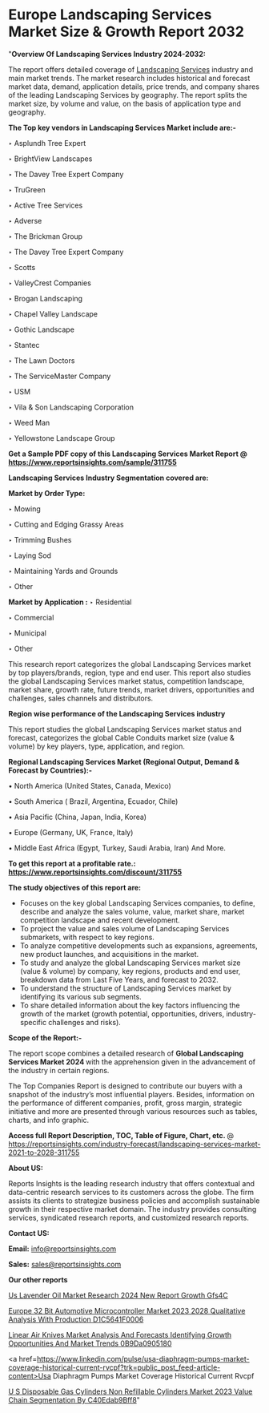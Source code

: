 # Europe Landscaping Services Market Size & Growth Report 2032

"<strong>Overview Of Landscaping Services Industry 2024-2032:</strong>

The report offers detailed coverage of <a href=https://www.reportsinsights.com/sample/311755>Landscaping Services</a> industry and main market trends. The market research includes historical and forecast market data, demand, application details, price trends, and company shares of the leading Landscaping Services by geography. The report splits the market size, by volume and value, on the basis of application type and geography.

<strong>The Top key vendors in Landscaping Services Market include are:- </strong>

‣ Asplundh Tree Expert

‣ BrightView Landscapes

‣ The Davey Tree Expert Company

‣ TruGreen

‣ Active Tree Services

‣ Adverse

‣ The Brickman Group

‣ The Davey Tree Expert Company

‣ Scotts

‣ ValleyCrest Companies

‣ Brogan Landscaping

‣ Chapel Valley Landscape

‣ Gothic Landscape

‣ Stantec

‣ The Lawn Doctors

‣ The ServiceMaster Company

‣ USM

‣ Vila & Son Landscaping Corporation

‣ Weed Man

‣ Yellowstone Landscape Group

<strong>Get a Sample PDF copy of this Landscaping Services Market Report </strong><strong>@ <a href=https://www.reportsinsights.com/sample/311755 style=color:#0000ff;>https://www.reportsinsights.com/sample/311755</a> </strong>

<strong>Landscaping Services Industry Segmentation covered are:</strong>

<strong>Market by Order Type: </strong>

‣ Mowing

‣ Cutting and Edging Grassy Areas

‣ Trimming Bushes

‣ Laying Sod

‣ Maintaining Yards and Grounds

‣ Other

<strong>Market by Application :</strong>
 ‣ Residential

‣ Commercial

‣ Municipal

‣ Other

This research report categorizes the global Landscaping Services market by top players/brands, region, type and end user. This report also studies the global Landscaping Services market status, competition landscape, market share, growth rate, future trends, market drivers, opportunities and challenges, sales channels and distributors.

<strong>Region wise performance of the Landscaping Services industry</strong><strong> </strong>

This report studies the global Landscaping Services market status and forecast, categorizes the global Cable Conduits market size (value &amp; volume) by key players, type, application, and region. 

<strong>Regional Landscaping Services Market (Regional Output, Demand &amp; Forecast by Countries):-</strong>

• North America (United States, Canada, Mexico)

• South America ( Brazil, Argentina, Ecuador, Chile)

• Asia Pacific (China, Japan, India, Korea)

• Europe (Germany, UK, France, Italy)

• Middle East Africa (Egypt, Turkey, Saudi Arabia, Iran) And More.

<strong>To get this report at a profitable rate.: <a href=https://www.reportsinsights.com/discount/311755 style=color:#0000ff;>https://www.reportsinsights.com/discount/311755</a></strong>

<strong>The study objectives of this report are:</strong>
<ul>
  <li>Focuses on the key global Landscaping Services companies, to define, describe and analyze the sales volume, value, market share, market competition landscape and recent development.</li>
  <li>To project the value and sales volume of Landscaping Services submarkets, with respect to key regions.</li>
  <li>To analyze competitive developments such as expansions, agreements, new product launches, and acquisitions in the market.</li>
  <li>To study and analyze the global Landscaping Services market size (value &amp; volume) by company, key regions, products and end user, breakdown data from Last Five Years, and forecast to 2032.</li>
  <li>To understand the structure of Landscaping Services market by identifying its various sub segments.</li>
  <li>To share detailed information about the key factors influencing the growth of the market (growth potential, opportunities, drivers, industry-specific challenges and risks).</li>
</ul>
<strong>Scope of the Report:-</strong><strong> </strong>

The report scope combines a detailed research of <strong>Global Landscaping Services Market 2024 </strong>with the apprehension given in the advancement of the industry in certain regions.

The Top Companies Report is designed to contribute our buyers with a snapshot of the industry’s most influential players. Besides, information on the performance of different companies, profit, gross margin, strategic initiative and more are presented through various resources such as tables, charts, and info graphic.

<strong>Access full Report Description, TOC, Table of Figure, Chart, etc. </strong>@   <a href=https://reportsinsights.com/industry-forecast/landscaping-services-market-2021-to-2028-311755 style=color:#0000ff;>https://reportsinsights.com/industry-forecast/landscaping-services-market-2021-to-2028-311755</a>

<strong>About US:</strong>

Reports Insights is the leading research industry that offers contextual and data-centric research services to its customers across the globe. The firm assists its clients to strategize business policies and accomplish sustainable growth in their respective market domain. The industry provides consulting services, syndicated research reports, and customized research reports.

<strong>Contact US:</strong>

<p class=""""><b>Email:</b> <a href=mailto:info@reportsinsights.com>info@reportsinsights.com</a></p>
<p class=""""><b>Sales:</b> <a href=mailto:sales@reportsinsights.com>sales@reportsinsights.com</a></p>

<strong>Our other reports</strong>

<a href=https://www.linkedin.com/pulse/us-lavender-oil-market-research-2024-new-report-growth-gfs4c/>Us Lavender Oil Market Research 2024 New Report Growth Gfs4C</a>

<a href=https://medium.com/@anuragakarte041/europe-32-bit-automotive-microcontroller-market-2023-2028-qualitative-analysis-with-production-d1c5641f0006>Europe 32 Bit Automotive Microcontroller Market 2023 2028 Qualitative Analysis With Production D1C5641F0006</a>

<a href=https://medium.com/@saliajay581/linear-air-knives-market-analysis-and-forecasts-identifying-growth-opportunities-and-market-trends-0b9da0905180>Linear Air Knives Market Analysis And Forecasts Identifying Growth Opportunities And Market Trends 0B9Da0905180</a>

<a href=https://www.linkedin.com/pulse/usa-diaphragm-pumps-market-coverage-historical-current-rvcpf?trk=public_post_feed-article-content>Usa Diaphragm Pumps Market Coverage Historical Current Rvcpf</a>

<a href=https://medium.com/@d7298290/u-s-disposable-gas-cylinders-non-refillable-cylinders-market-2023-value-chain-segmentation-by-c40edab9bff8>U S Disposable Gas Cylinders Non Refillable Cylinders Market 2023 Value Chain Segmentation By C40Edab9Bff8</a>"
